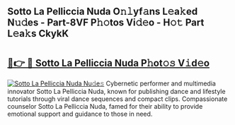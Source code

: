## Sotto La Pelliccia Nuda O𝚗𝚕yf𝚊ns L𝚎a𝚔ed N𝚞𝚍es - Part-8VF P𝚑𝚘tos Vi𝚍𝚎o - H𝚘𝚝 Part L𝚎a𝚔s CkykK

# <h2><a href="http://kfc9rk9.oniu.top/?m=Sotto+La+Pelliccia+Nuda">🔗👉 🔴 Sotto La Pelliccia Nuda P𝚑ot𝚘𝚜 V𝚒d𝚎o</a></h2>

[![Sotto La Pelliccia Nuda Nu𝚍e𝚜](https://i.imgur.com/0qMVB7G.gif)](http://kfc9rk9.oniu.top/?m=Sotto+La+Pelliccia+Nuda)
Cybernetic performer and multimedia innovator Sotto La Pelliccia Nuda, known for publishing dance and lifestyle tutorials through viral dance sequences and compact clips. Compassionate counselor Sotto La Pelliccia Nuda, famed for their ability to provide emotional support and guidance to those in need.  
